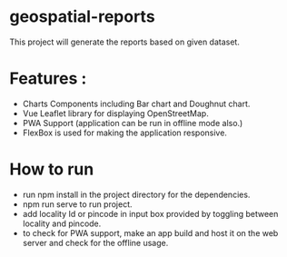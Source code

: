 
# geospatial-reports
This project will generate the reports based on given dataset.

# Features :
- Charts Components including Bar chart and Doughnut chart.
- Vue Leaflet library for displaying OpenStreetMap.
- PWA Support (application can be run in offline mode also.)
- FlexBox is used for making the application responsive.

# How to run
 - run npm install in the project directory for the dependencies.
 - npm run serve to run project.
 - add locality Id or pincode in input box provided by toggling between locality and pincode.
 - to check for PWA support, make an app build and host it on the web server and check for the offline usage.
